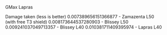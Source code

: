 GMax Lapras

Damage taken (less is better)
0.007389656151366877 - Zamazenta L50 (with free T3 shield)
0.008173644537280903 - Blissey L50
0.009241037049713357 - Blissey L40
0.010381711409395974 - Lapras L40
